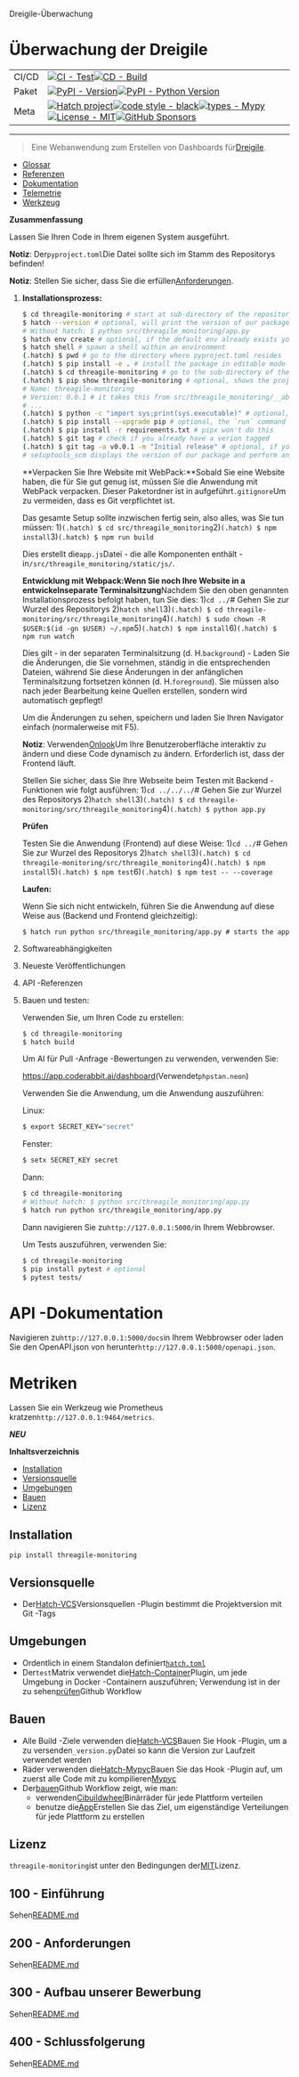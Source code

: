 Dreigile-Überwachung

# Überwachung der Dreigile

|       |                                                                                                                                                                                                                                                                                                                                                                                                                                                                                                                                                                                                        |
| ----- | ------------------------------------------------------------------------------------------------------------------------------------------------------------------------------------------------------------------------------------------------------------------------------------------------------------------------------------------------------------------------------------------------------------------------------------------------------------------------------------------------------------------------------------------------------------------------------------------------------ |
| CI/CD | [![CI - Test](https://github.com/vanHeemstraSystems/threagile-monitoring/actions/workflows/test.yml/badge.svg)](https://github.com/vanHeemstraSystems/threagile-monitoring/actions/workflows/test.yml)[![CD - Build](https://github.com/vanHeemstraSystems/threagile-monitoring/actions/workflows/build.yml/badge.svg)](https://github.com/vanHeemstraSystems/threagile-monitoring/actions/workflows/build.yml)                                                                                                                                                                                        |
| Paket | [![PyPI - Version](https://img.shields.io/pypi/v/threagile-monitoring.svg?logo=pypi&label=PyPI&logoColor=gold)](https://pypi.org/project/threagile-monitoring/)[![PyPI - Python Version](https://img.shields.io/pypi/pyversions/threagile-monitoring.svg?logo=python&label=Python&logoColor=gold)](https://pypi.org/project/threagile-monitoring/)                                                                                                                                                                                                                                                     |
| Meta  | [![Hatch project](https://img.shields.io/badge/%F0%9F%A5%9A-Hatch-4051b5.svg)](https://github.com/pypa/hatch)[![code style - black](https://img.shields.io/badge/code%20style-black-000000.svg)](https://github.com/psf/black)[![types - Mypy](https://img.shields.io/badge/types-Mypy-blue.svg)](https://github.com/ambv/black)[![License - MIT](https://img.shields.io/badge/license-MIT-9400d3.svg)](https://spdx.org/licenses/)[![GitHub Sponsors](https://img.shields.io/github/sponsors/vanHeemstraSystems?logo=GitHub%20Sponsors&style=social)](https://github.com/sponsors/vanHeemstraSystems) |

* * *

> Eine Webanwendung zum Erstellen von Dashboards für[Dreigile](https://threagile.io).

-   [Glossar](./GLOSSARY.md)
-   [Referenzen](./REFERENCES.md)
-   [Dokumentation](./DOCUMENTATION.md)
-   [Telemetrie](./TELEMETRY.md)
-   [Werkzeug](./TOOLING.md)

**Zusammenfassung**

Lassen Sie Ihren Code in Ihrem eigenen System ausgeführt.

**Notiz**: Der`pyproject.toml`Die Datei sollte sich im Stamm des Repositorys befinden!

**Notiz**: Stellen Sie sicher, dass Sie die erfüllen[Anforderungen](./200/README.md).

1.  **Installationsprozess:**

    ```bash
    $ cd threagile-monitoring # start at sub-directory of the repository where the requirements.txt file is kept.
    $ hatch --version # optional, will print the version of our package to the terminal without modifying the source directory (e.g. `0.0.1`).
    # Without hatch: $ python src/threagile_monitoring/app.py
    $ hatch env create # optional, if the default env already exists you will be told
    $ hatch shell # spawn a shell within an environment
    (.hatch) $ pwd # go to the directory where pyproject.toml resides
    (.hatch) $ pip install -e . # install the package in editable mode
    (.hatch) $ cd threagile-monitoring # go to the sub-directory of the repository where the requirements.txt file is kept.
    (.hatch) $ pip show threagile-monitoring # optional, shows the project details, here 'threagile-monitoring', from `pyproject.toml`
    # Name: threagile-monitoring
    # Version: 0.0.1 # it takes this from src/threagile_monitoring/__about__.py
    # ...
    (.hatch) $ python -c "import sys;print(sys.executable)" # optional, see where your environment's python is located
    (.hatch) $ pip install --upgrade pip # optional, the `run` command allows you to execute commands in an environment as if you had already entered it.
    (.hatch) $ pip install -r requirements.txt # pipx won't do this
    (.hatch) $ git tag # check if you already have a verion tagged
    (.hatch) $ git tag -a v0.0.1 -m "Initial release" # optional, if you have no tags yet
    # setuptools_scm displays the version of our package and perform any side-effects like writing to a file. (here: `__about__.py`)
    ```

    **Verpacken Sie Ihre Website mit WebPack:**Sobald Sie eine Website haben, die für Sie gut genug ist, müssen Sie die Anwendung mit WebPack verpacken. Dieser Paketordner ist in aufgeführt`.gitignore`Um zu vermeiden, dass es Git verpflichtet ist.

    Das gesamte Setup sollte inzwischen fertig sein, also alles, was Sie tun müssen:
    1)`(.hatch) $ cd src/threagile_monitoring`2)`(.hatch) $ npm install`3)`(.hatch) $ npm run build`

    Dies erstellt die`app.js`Datei - die alle Komponenten enthält - in`/src/threagile_monitoring/static/js/`.

    **Entwicklung mit Webpack:**Wenn Sie noch Ihre Website in a entwickeln**separate Terminalsitzung**Nachdem Sie den oben genannten Installationsprozess befolgt haben, tun Sie dies:
    1)`cd ../`# Gehen Sie zur Wurzel des Repositorys
    2)`hatch shell`3)`(.hatch) $ cd threagile-monitoring/src/threagile_monitoring`4)`(.hatch) $ sudo chown -R $USER:$(id -gn $USER) ~/.npm`5)`(.hatch) $ npm install`6)`(.hatch) $ npm run watch`

    Dies gilt - in der separaten Terminalsitzung (d. H.`background`) - Laden Sie die Änderungen, die Sie vornehmen, ständig in die entsprechenden Dateien, während Sie diese Änderungen in der anfänglichen Terminalsitzung fortsetzen können (d. H.`foreground`). Sie müssen also nach jeder Bearbeitung keine Quellen erstellen, sondern wird automatisch gepflegt!

    Um die Änderungen zu sehen, speichern und laden Sie Ihren Navigator einfach (normalerweise mit F5).

    **Notiz**: Verwenden[Onlook](https://github.com/vanHeemstraSystems/onlook)Um Ihre Benutzeroberfläche interaktiv zu ändern und diese Code dynamisch zu ändern. Erforderlich ist, dass der Frontend läuft.

    Stellen Sie sicher, dass Sie Ihre Webseite beim Testen mit Backend -Funktionen wie folgt ausführen:
    1)`cd ../../../`# Gehen Sie zur Wurzel des Repositorys
    2)`hatch shell`3)`(.hatch) $ cd threagile-monitoring/src/threagile_monitoring`4)`(.hatch) $ python app.py`

    **Prüfen**

    Testen Sie die Anwendung (Frontend) auf diese Weise:
    1)`cd ../`# Gehen Sie zur Wurzel des Repositorys
    2)`hatch shell`3)`(.hatch) $ cd threagile-monitoring/src/threagile_monitoring`4)`(.hatch) $ npm install`5)`(.hatch) $ npm test`6)`(.hatch) $ npm test -- --coverage`

    **Laufen:**

    Wenn Sie sich nicht entwickeln, führen Sie die Anwendung auf diese Weise aus (Backend und Frontend gleichzeitig):

        $ hatch run python src/threagile_monitoring/app.py # starts the app 

2.  Softwareabhängigkeiten

3.  Neueste Veröffentlichungen

4.  API -Referenzen

5.  Bauen und testen:

    Verwenden Sie, um Ihren Code zu erstellen:

    ```bash
    $ cd threagile-monitoring
    $ hatch build
    ```

    Um AI für Pull -Anfrage -Bewertungen zu verwenden, verwenden Sie:

    <https://app.coderabbit.ai/dashboard>(Verwendet`phpstan.neon`)

    Verwenden Sie die Anwendung, um die Anwendung auszuführen:

    Linux:

    ```bash
    $ export SECRET_KEY="secret"
    ```

    Fenster:

    ```bash
    $ setx SECRET_KEY secret
    ```

    Dann:

    ```bash
    $ cd threagile-monitoring
    # Without hatch: $ python src/threagile_monitoring/app.py
    $ hatch run python src/threagile_monitoring/app.py
    ```

    Dann navigieren Sie zu`http://127.0.0.1:5000/`in Ihrem Webbrowser.

    Um Tests auszuführen, verwenden Sie:

    ```bash
    $ cd threagile-monitoring
    $ pip install pytest # optional
    $ pytest tests/
    ```

# API -Dokumentation

Navigieren zu`http://127.0.0.1:5000/docs`in Ihrem Webbrowser oder laden Sie den OpenAPI.json von herunter`http://127.0.0.1:5000/openapi.json`.

# Metriken

Lassen Sie ein Werkzeug wie Prometheus kratzen`http://127.0.0.1:9464/metrics`.

**_NEU_**

**Inhaltsverzeichnis**

-   [Installation](#installation)
-   [Versionsquelle](#version-source)
-   [Umgebungen](#environments)
-   [Bauen](#build)
-   [Lizenz](#license)

## Installation

```console
pip install threagile-monitoring
```

## Versionsquelle

-   Der[Hatch-VCS](https://github.com/ofek/hatch-vcs)Versionsquellen -Plugin bestimmt die Projektversion mit Git -Tags

## Umgebungen

-   Ordentlich in einem Standalon definiert[`hatch.toml`](https://hatch.pypa.io/latest/intro/#configuration)
-   Der`test`Matrix verwendet die[Hatch-Container](https://github.com/ofek/hatch-containers)Plugin, um jede Umgebung in Docker -Containern auszuführen; Verwendung ist in der zu sehen[prüfen](.github/workflows/test.yml)Github Workflow

## Bauen

-   Alle Build -Ziele verwenden die[Hatch-VCS](https://github.com/ofek/hatch-vcs)Bauen Sie Hook -Plugin, um a zu versenden`_version.py`Datei so kann die Version zur Laufzeit verwendet werden
-   Räder verwenden die[Hatch-Mypyc](https://github.com/ofek/hatch-mypyc)Bauen Sie das Hook -Plugin auf, um zuerst alle Code mit zu kompilieren[Mypyc](https://github.com/mypyc/mypyc)
-   Der[bauen](.github/workflows/build.yml)Github Workflow zeigt, wie man:
    -   verwenden[Cibuildwheel](https://github.com/pypa/cibuildwheel)Binärräder für jede Plattform verteilen
    -   benutze die[App](https://hatch.pypa.io/latest/plugins/builder/app/)Erstellen Sie das Ziel, um eigenständige Verteilungen für jede Plattform zu erstellen

## Lizenz

`threagile-monitoring`ist unter den Bedingungen der[MIT](https://spdx.org/licenses/MIT.html)Lizenz.

## 100 - Einführung

Sehen[README.md](./100/README.md)

## 200 - Anforderungen

Sehen[README.md](./200/README.md)

## 300 - Aufbau unserer Bewerbung

Sehen[README.md](./300/README.md)

## 400 - Schlussfolgerung

Sehen[README.md](./400/README.md)
